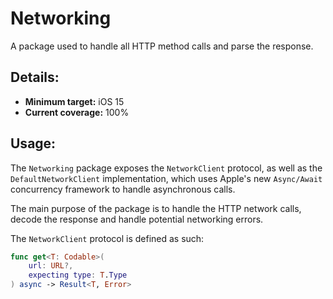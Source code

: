 # Networking

A package used to handle all HTTP method calls and parse the response.

## Details:

- **Minimum target:** iOS 15
- **Current coverage:** 100%

## Usage:

The `Networking` package exposes the `NetworkClient` protocol, as well as the `DefaultNetworkClient` implementation, which uses Apple's new `Async/Await` concurrency framework to handle asynchronous calls. 

The main purpose of the package is to handle the HTTP network calls, decode the response and handle potential networking errors.

The `NetworkClient` protocol is defined as such:

```swift
func get<T: Codable>(
    url: URL?,
    expecting type: T.Type
) async -> Result<T, Error>
```
